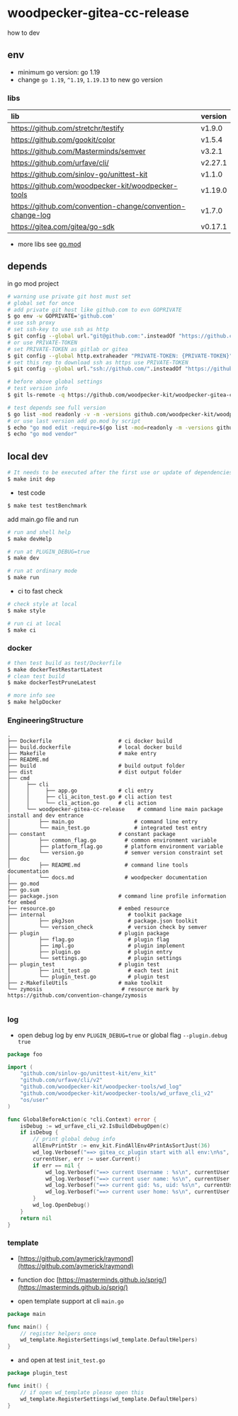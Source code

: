 # woodpecker-gitea-cc-release

how to dev

## env

- minimum go version: go 1.19
- change `go 1.19`, `^1.19`, `1.19.13` to new go version

### libs

| lib                                                        | version |
|:-----------------------------------------------------------|:--------|
| https://github.com/stretchr/testify                        | v1.9.0  |
| https://github.com/gookit/color                            | v1.5.4  |
| https://github.com/Masterminds/semver                      | v3.2.1  |
| https://github.com/urfave/cli/                             | v2.27.1 |
| https://github.com/sinlov-go/unittest-kit                  | v1.1.0  |
| https://github.com/woodpecker-kit/woodpecker-tools         | v1.19.0 |
| https://github.com/convention-change/convention-change-log | v1.7.0  |
| https://gitea.com/gitea/go-sdk                             | v0.17.1 |

- more libs see [go.mod](https://github.com/woodpecker-kit/woodpecker-gitea-cc-release/blob/main/go.mod)

## depends

in go mod project

```bash
# warning use private git host must set
# global set for once
# add private git host like github.com to evn GOPRIVATE
$ go env -w GOPRIVATE='github.com'
# use ssh proxy
# set ssh-key to use ssh as http
$ git config --global url."git@github.com:".insteadOf "https://github.com/"
# or use PRIVATE-TOKEN
# set PRIVATE-TOKEN as gitlab or gitea
$ git config --global http.extraheader "PRIVATE-TOKEN: {PRIVATE-TOKEN}"
# set this rep to download ssh as https use PRIVATE-TOKEN
$ git config --global url."ssh://github.com/".insteadOf "https://github.com/"

# before above global settings
# test version info
$ git ls-remote -q https://github.com/woodpecker-kit/woodpecker-gitea-cc-release.git

# test depends see full version
$ go list -mod readonly -v -m -versions github.com/woodpecker-kit/woodpecker-gitea-cc-release
# or use last version add go.mod by script
$ echo "go mod edit -require=$(go list -mod=readonly -m -versions github.com/woodpecker-kit/woodpecker-gitea-cc-release | awk '{print $1 "@" $NF}')"
$ echo "go mod vendor"
```

## local dev

```bash
# It needs to be executed after the first use or update of dependencies.
$ make init dep
```

- test code

```bash
$ make test testBenchmark
```

add main.go file and run

```bash
# run and shell help
$ make devHelp

# run at PLUGIN_DEBUG=true
$ make dev

# run at ordinary mode
$ make run
```

- ci to fast check

```bash
# check style at local
$ make style

# run ci at local
$ make ci
```

### docker

```bash
# then test build as test/Dockerfile
$ make dockerTestRestartLatest
# clean test build
$ make dockerTestPruneLatest

# more info see
$ make helpDocker
```

### EngineeringStructure

```
.
├── Dockerfile                     # ci docker build
├── build.dockerfile               # local docker build
├── Makefile                       # make entry
├── README.md
├── build                          # build output folder
├── dist                           # dist output folder
├── cmd
│     ├── cli
│     │     ├── app.go             # cli entry
│     │     ├── cli_aciton_test.go # cli action test
│     │     └── cli_action.go      # cli action
│     └── woodpecker-gitea-cc-release    # command line main package install and dev entrance
│         ├── main.go                   # command line entry
│         └── main_test.go              # integrated test entry
├── constant                       # constant package
│         ├── common_flag.go         # common environment variable
│         ├── platform_flag.go       # platform environment variable
│         └── version.go             # semver version constraint set
├── doc
│         ├── README.md              # command line tools documentation
│         └── docs.md                # woodpecker documentation
├── go.mod
├── go.sum
├── package.json                   # command line profile information for embed
├── resource.go                    # embed resource
├── internal                          # toolkit package
│         ├── pkgJson                 # package.json toolkit
│         └── version_check           # version check by semver
├── plugin                         # plugin package
│         ├── flag.go                 # plugin flag
│         ├── impl.go                 # plugin implement
│         ├── plugin.go               # plugin entry
│         └── settings.go             # plugin settings
├── plugin_test                    # plugin test
│         ├── init_test.go            # each test init
│         └── plugin_test.go          # plugin test
├── z-MakefileUtils                # make toolkit
└── zymosis                         # resource mark by https://github.com/convention-change/zymosis


```

### log

- open debug log by env `PLUGIN_DEBUG=true` or global flag `--plugin.debug true`

```go
package foo

import (
	"github.com/sinlov-go/unittest-kit/env_kit"
	"github.com/urfave/cli/v2"
	"github.com/woodpecker-kit/woodpecker-tools/wd_log"
	"github.com/woodpecker-kit/woodpecker-tools/wd_urfave_cli_v2"
	"os/user"
)

func GlobalBeforeAction(c *cli.Context) error {
	isDebug := wd_urfave_cli_v2.IsBuildDebugOpen(c)
	if isDebug {
		// print global debug info
		allEnvPrintStr := env_kit.FindAllEnv4PrintAsSortJust(36)
		wd_log.Verbosef("==> gitea_cc_plugin start with all env:\n%s", allEnvPrintStr)
		currentUser, err := user.Current()
		if err == nil {
			wd_log.Verbosef("==> current Username : %s\n", currentUser.Username)
			wd_log.Verbosef("==> current user name: %s\n", currentUser.Name)
			wd_log.Verbosef("==> current gid: %s, uid: %s\n", currentUser.Gid, currentUser.Uid)
			wd_log.Verbosef("==> current user home: %s\n", currentUser.HomeDir)
		}
		wd_log.OpenDebug()
	}
	return nil
}
```

### template

- [https://github.com/aymerick/raymond](https://github.com/aymerick/raymond)
- function doc [https://masterminds.github.io/sprig/](https://masterminds.github.io/sprig/)

- open template support at cli `main.go`

```go
package main

func main() {
	// register helpers once
	wd_template.RegisterSettings(wd_template.DefaultHelpers)
}
```

- and open at test `init_test.go`

```go
package plugin_test

func init() {
	// if open wd_template please open this
	wd_template.RegisterSettings(wd_template.DefaultHelpers)
}
```